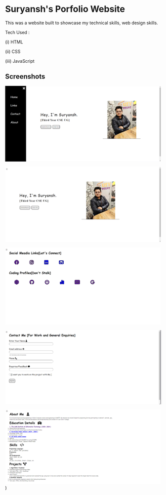 
# Suryansh's Porfolio Website

 This was a website built to showcase my technical skills, web design skills.
 
 Tech Used :

 (i) HTML

 (ii) CSS

 (iii) JavaScript

 


## Screenshots


![first 1](https://github.com/tiiitu/Suryansh_Portfolio.github.io/blob/main/ScreenShots/1.png?raw=true)


![second 2](https://github.com/tiiitu/Suryansh_Portfolio.github.io/blob/main/ScreenShots/2.png?raw=true)


![third 3](https://github.com/tiiitu/Suryansh_Portfolio.github.io/blob/main/ScreenShots/3.png?raw=true)


![fourth 4](https://github.com/tiiitu/Suryansh_Portfolio.github.io/blob/main/ScreenShots/4.png?raw=true)


![fifth 5](https://github.com/tiiitu/Suryansh_Portfolio.github.io/blob/main/ScreenShots/5.png?raw=true))